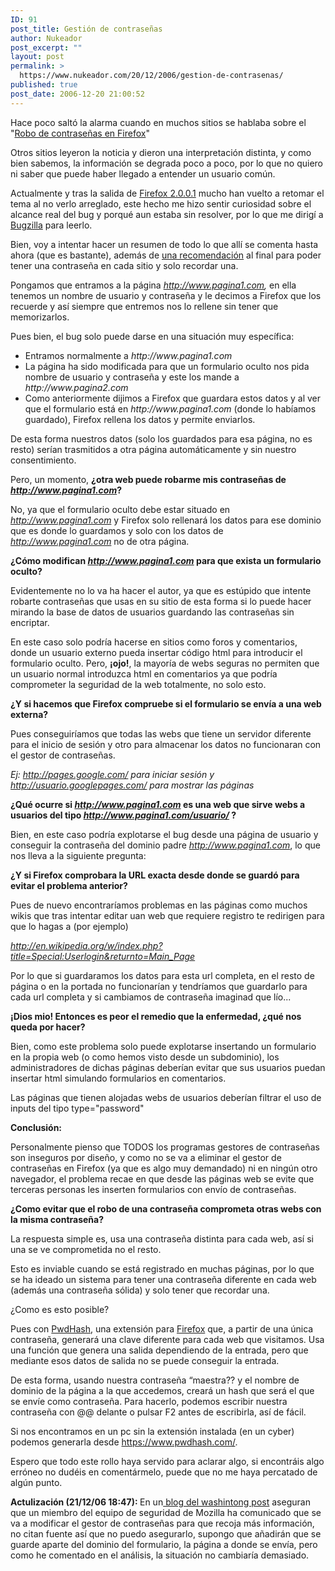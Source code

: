 ```yaml
---
ID: 91
post_title: Gestión de contraseñas
author: Nukeador
post_excerpt: ""
layout: post
permalink: >
  https://www.nukeador.com/20/12/2006/gestion-de-contrasenas/
published: true
post_date: 2006-12-20 21:00:52
---
```

Hace poco saltó la alarma cuando en muchos sitios se hablaba sobre el "<a title="Kriptopolis - Robo de contraseñas en Firefox" href="http://www.kriptopolis.org/robo-de-contrasenas-en-firefox">Robo de contraseñas en Firefox</a>"

Otros sitios leyeron la noticia y dieron una interpretación distinta, y como bien sabemos, la información se degrada poco a poco, por lo que no quiero ni saber que puede haber llegado a entender un usuario común.

Actualmente y tras la salida de <a title="Bugs arreglados en Firefox 2.0.0.1" href="http://www.mozilla.org/projects/security/known-vulnerabilities.html#firefox2.0.0.1">Firefox 2.0.0.1</a> mucho han vuelto a retomar el tema al no verlo arreglado, este hecho me hizo sentir curiosidad sobre el alcance real del bug y porqué aun estaba sin resolver, por lo que me dirigí a <a title="Cross-Site Forms + Password Manager = Security Failure" href="https://bugzilla.mozilla.org/show_bug.cgi?id=360493">Bugzilla</a> para leerlo.

Bien, voy a intentar hacer un resumen de todo lo que allí se comenta hasta ahora (que es bastante), además de <a title="Recuerda una contraseña y usa cientos" href="http://www.nukeador.com/20/12/2006/gestion-de-contrasenas/#pwdhash">una recomendación</a> al final para poder tener una contraseña en cada sitio y solo recordar una.

<!--more-->

Pongamos que entramos a la página <em>http://www.pagina1.com, </em>en ella tenemos un nombre de usuario y contraseña y le decimos a Firefox que los recuerde y así siempre que entremos nos lo rellene sin tener que memorizarlos.

Pues bien, el bug solo puede darse en una situación muy específica:
<ul>
	<li>Entramos normalmente a <em>http://www.pagina1.com</em></li>
	<li>La página ha sido modificada para que un formulario oculto nos pida nombre de usuario y contraseña y este los mande a <em>http://www.pagina2.com</em></li>
	<li>Como anteriormente dijimos a Firefox que guardara estos datos y al ver que el formulario está en <em>http://www.pagina1.com </em>(donde lo habíamos guardado), Firefox rellena los datos y permite enviarlos.</li>
</ul>
De esta forma nuestros datos (solo los guardados para esa página, no es resto) serían trasmitidos a otra página automáticamente y sin nuestro consentimiento.

Pero, un momento, <strong>¿otra web puede robarme mis contraseñas de <em>http://www.pagina1.com</em>?</strong>

No, ya que el formulario oculto debe estar situado en <em>http://www.pagina1.com</em> y Firefox solo rellenará los datos para ese dominio que es donde lo guardamos y solo con los datos de <em>http://www.pagina1.com</em> no de otra página.

<strong>¿Cómo modifican <em>http://www.pagina1.com</em> para que exista un formulario oculto? </strong>

Evidentemente no lo va ha hacer el autor, ya que es estúpido que intente robarte contraseñas que usas en su sitio de esta forma si lo puede hacer mirando la base de datos de usuarios guardando las contraseñas sin encriptar.

En este caso solo podría hacerse en sitios como foros y comentarios, donde un usuario externo pueda insertar código html para introducir el formulario oculto. Pero, <strong>¡ojo!</strong>, la mayoría de webs seguras no permiten que un usuario normal introduzca html en comentarios ya que podría comprometer la seguridad de la web totalmente, no solo esto.

<strong>¿Y si hacemos que Firefox compruebe si el formulario se envía a una web externa?</strong>

Pues conseguiríamos que todas las webs que tiene un servidor diferente para el inicio de sesión y otro para almacenar los datos no funcionaran con el gestor de contraseñas.

<em>Ej: http://pages.google.com/ para iniciar sesión y http://usuario.googlepages.com/ para mostrar las páginas</em>

<strong>¿Qué ocurre si <em>http://www.pagina1.com</em> es una web que sirve webs a usuarios del tipo <em>http://www.pagina1.com/usuario/ </em>?</strong>

Bien, en este caso podría explotarse el bug desde una página de usuario y conseguir la contraseña del dominio padre <em>http://www.pagina1.com</em>, lo que nos lleva a la siguiente pregunta:

<strong>¿Y si Firefox comprobara la URL exacta desde donde se guardó para evitar el problema anterior? </strong>

Pues de nuevo encontraríamos problemas en las páginas como muchos wikis que tras intentar editar uan web que requiere registro te redirigen para que lo hagas a (por ejemplo)

<em> http://en.wikipedia.org/w/index.php?title=Special:Userlogin&returnto=Main_Page</em>

Por lo que si guardaramos los datos para esta url completa, en el resto de página o en la portada no funcionarían y tendríamos que guardarlo para cada url completa y si cambiamos de contraseña imaginad que lío...

<strong>¡Dios mio! Entonces es peor el remedio que la enfermedad, ¿qué nos queda por hacer?</strong>

Bien, como este problema solo puede explotarse insertando un formulario en la propia web (o como hemos visto desde un subdominio), los administradores de dichas páginas deberían evitar que sus usuarios puedan insertar html simulando formularios en comentarios.

Las páginas que tienen alojadas webs de usuarios deberían filtrar el uso de inputs del tipo type="password"

<strong>Conclusión: </strong>

Personalmente pienso que TODOS los programas gestores de contraseñas son inseguros por diseño, y como no se va a eliminar el gestor de contraseñas en Firefox (ya que es algo muy demandado) ni en ningún otro navegador, el problema recae en que desde las páginas web se evite que terceras personas les inserten formularios con envío de contraseñas.

<a id="pwdhash"> </a><strong>¿Como evitar que el robo de una contraseña comprometa otras webs con la misma contraseña?</strong>

La respuesta simple es, usa una contraseña distinta para cada web, así si una se ve comprometida no el resto.

Esto es inviable cuando se está registrado en muchas páginas, por lo que se ha ideado un sistema para tener una contraseña diferente en cada web (además una contraseña sólida) y solo tener que recordar una.

¿Como es esto posible?

Pues con <a title="Pwdhash - Firefox Addons" href="https://addons.mozilla.org/firefox/1033/">PwdHash</a>, una extensión para <a title="Mozilla Firefox" href="http://www.mozilla-europe.org/es/products/firefox/">Firefox</a> que, a partir de una única contraseña, generará una clave diferente para cada web que visitamos. Usa una función que genera una salida dependiendo de la entrada, pero que mediante esos datos de salida no se puede conseguir la entrada.

De esta forma, usando nuestra contraseña “maestra?? y el nombre de dominio de la página a la que accedemos, creará un hash que será el que se envíe como contraseña. Para hacerlo, podemos escribir nuestra contraseña con @@ delante o pulsar F2 antes de escribirla, así de fácil.

Si nos encontramos en un pc sin la extensión instalada (en un cyber) podemos generarla desde <a href="https://www.pwdhash.com/">https://www.pwdhash.com/</a>.

Espero que todo este rollo haya servido para aclarar algo, si encontráis algo erróneo no dudéis en comentármelo, puede que no me haya percatado de algún punto.

<strong>Actulización (21/12/06 18:47): </strong>En un<a title="Washingtonpost - New Firefox Version Fixes 8 Security Holes" href="http://blog.washingtonpost.com/securityfix/2006/12/new_firefox_version_fixes_8_se.html"> blog del washintong post</a> aseguran que un miembro del equipo de seguridad de Mozilla ha comunicado que se va a modificar el gestor de contraseñas para que recoja más información, no citan fuente así que no puedo asegurarlo, supongo que añadirán que se guarde aparte del dominio del formulario, la página a donde se envía, pero como he comentado en el análisis, la situación no cambiaría demasiado.